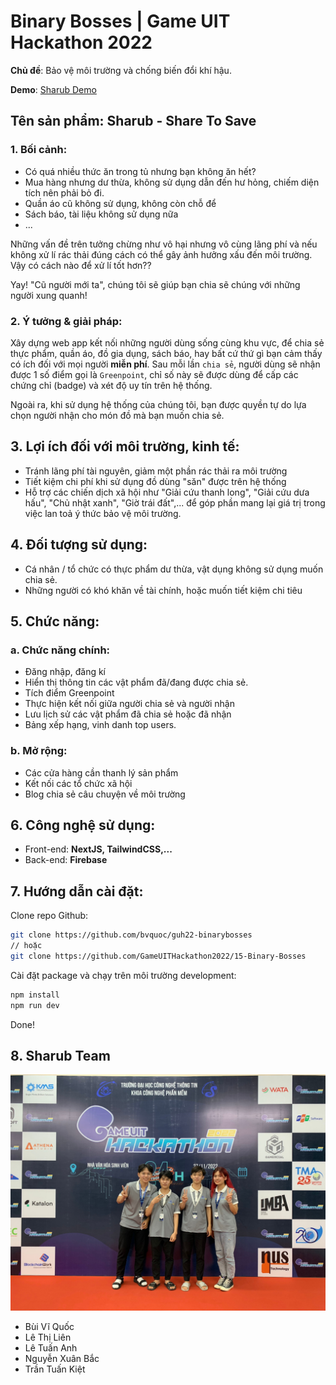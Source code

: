 # Binary Bosses | Game UIT Hackathon 2022

**Chủ đề**: Bảo vệ môi trường và chống biến đổi khí hậu.

**Demo**: [Sharub Demo](https://sharub.vercel.app/)

## Tên sản phẩm: Sharub - Share To Save

### 1. Bối cảnh:

- Có quá nhiều thức ăn trong tủ nhưng bạn không ăn hết?
- Mua hàng nhưng dư thừa, không sử dụng dẫn đến hư hỏng, chiếm diện tích nên phải bỏ đi.
- Quần áo cũ không sử dụng, không còn chỗ để
- Sách báo, tài liệu không sử dụng nữa
- ...

Những vấn đề trên tưởng chừng như vô hại nhưng vô cùng lãng phí và nếu không xử lí rác thải đúng cách có thể gây ảnh hưởng xấu đến môi trường. Vậy có cách nào để xử lí tốt hơn??

Yay! "Cũ người mới ta", chúng tôi sẽ giúp bạn chia sẽ chúng với những người xung quanh!

### 2. Ý tưởng & giải pháp:

Xây dựng web app kết nối những người dùng sống cùng khu vực, để chia sẻ thực phẩm, quần áo, đồ gia dụng, sách báo, hay bất cứ thứ gì bạn cảm thấy có ích đối với mọi người **miễn phí**. Sau mỗi lần `chia sẻ`, người dùng sẽ nhận được 1 số điểm gọi là `Greenpoint`, chỉ số này sẽ được dùng để cấp các chứng chỉ (badge) và xét độ uy tín trên hệ thống.

Ngoài ra, khi sử dụng hệ thống của chúng tôi, bạn được quyền tự do lựa chọn người nhận cho món đồ mà bạn muốn chia sẻ.

## 3. Lợi ích đối với môi trường, kinh tế:

- Tránh lãng phí tài nguyên, giảm một phần rác thải ra môi trường
- Tiết kiệm chi phí khi sử dụng đồ dùng "săn" được trên hệ thống
- Hỗ trợ các chiến dịch xã hội như "Giải cứu thanh long", "Giải cứu dưa hấu", "Chủ nhật xanh", "Giờ trái đất",... để góp phần mang lại giá trị trong việc lan toả ý thức bảo vệ môi trường.

## 4. Đối tượng sử dụng:

- Cá nhân / tổ chức có thực phẩm dư thừa, vật dụng không sử dụng muốn chia sẻ.
- Những người có khó khăn về tài chính, hoặc muốn tiết kiệm chi tiêu

## 5. Chức năng:

### a. Chức năng chính:

- Đăng nhập, đăng kí
- Hiển thị thông tin các vật phẩm đã/đang được chia sẻ.
- Tích điểm Greenpoint
- Thực hiện kết nối giữa người chia sẻ và người nhận
- Lưu lịch sử các vật phẩm đã chia sẻ hoặc đã nhận
- Bảng xếp hạng, vinh danh top users.

### b. Mở rộng:

- Các cửa hàng cần thanh lý sản phẩm
- Kết nối các tổ chức xã hội
- Blog chia sẻ câu chuyện về môi trường

## 6. Công nghệ sử dụng:

- Front-end: **NextJS, TailwindCSS,...**
- Back-end: **Firebase**

## 7. Hướng dẫn cài đặt:

Clone repo Github:

```bash
git clone https://github.com/bvquoc/guh22-binarybosses
// hoặc
git clone https://github.com/GameUITHackathon2022/15-Binary-Bosses
```

Cài đặt package và chạy trên môi trường development:

```bash
npm install
npm run dev
```

Done!

## 8. Sharub Team

![Sharub Team](./public/sharub-team.jpg)

- Bùi Vĩ Quốc
- Lê Thị Liên
- Lê Tuấn Anh
- Nguyễn Xuân Bắc
- Trần Tuấn Kiệt
